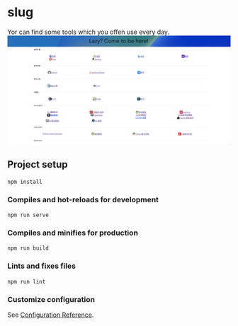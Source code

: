 # slug
Yor can find some tools which you offen use every day.
![Alt text](https://github.com/marklinglon/slug/raw/master/public/screenshots/readme.png)

## Project setup
```
npm install
```

### Compiles and hot-reloads for development
```
npm run serve
```

### Compiles and minifies for production
```
npm run build
```

### Lints and fixes files
```
npm run lint
```

### Customize configuration
See [Configuration Reference](https://cli.vuejs.org/config/).
